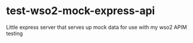 # test-wso2-mock-express-api
Little express server that serves up mock data for use with my wso2 APIM testing
